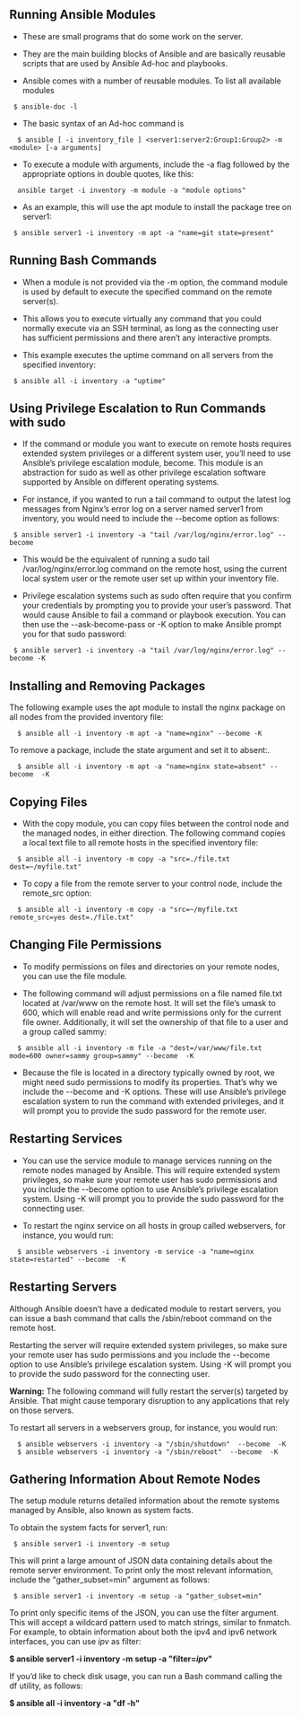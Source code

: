 ## **Running Ansible Modules**

- These are small programs that do some work on the server.
- They are the main building blocks of Ansible and are basically reusable scripts that are used by Ansible Ad-hoc and playbooks.

- Ansible comes with a number of reusable modules. To list all available modules
```
 $ ansible-doc -l
```
- The basic syntax of an Ad-hoc command is
  
```
  $ ansible [ -i inventory_file ] <server1:server2:Group1:Group2> -m <module> [-a arguments]
```
- To execute a module with arguments, include the -a flag followed by the appropriate options in double quotes, like this:
  
```
  ansible target -i inventory -m module -a "module options"
```
- As an example, this will use the apt module to install the package tree on server1:
  
```
 $ ansible server1 -i inventory -m apt -a "name=git state=present"
```
## **Running Bash Commands**
- When a module is not provided via the -m option, the command module is used by default to execute the specified command on the remote server(s).

- This allows you to execute virtually any command that you could normally execute via an SSH terminal, as long as the connecting user has sufficient permissions and there aren’t any interactive prompts.

- This example executes the uptime command on all servers from the specified inventory:
  
```
 $ ansible all -i inventory -a "uptime"
```
## **Using Privilege Escalation to Run Commands with sudo**
- If the command or module you want to execute on remote hosts requires extended system privileges or a different system user, you’ll need to use Ansible’s privilege escalation module, become. This module is an abstraction for sudo as well as other privilege escalation software supported by Ansible on different operating systems.

- For instance, if you wanted to run a tail command to output the latest log messages from Nginx’s error log on a server named server1 from inventory, you would need to include the --become option as follows:
```
 $ ansible server1 -i inventory -a "tail /var/log/nginx/error.log" --become
```
- This would be the equivalent of running a sudo tail /var/log/nginx/error.log command on the remote host, using the current local system user or the remote user set up within your inventory file.

- Privilege escalation systems such as sudo often require that you confirm your credentials by prompting you to provide your user’s password. That would cause Ansible to fail a command or playbook execution. You can then use the --ask-become-pass or -K option to make Ansible prompt you for that sudo password:
```
 $ ansible server1 -i inventory -a "tail /var/log/nginx/error.log" --become -K
```
## **Installing and Removing Packages**
The following example uses the apt module to install the nginx package on all nodes from the provided inventory file:
```
  $ ansible all -i inventory -m apt -a "name=nginx" --become -K
```
To remove a package, include the state argument and set it to absent:.
```
  $ ansible all -i inventory -m apt -a "name=nginx state=absent" --become  -K
```
## **Copying Files**
- With the copy module, you can copy files between the control node and the managed nodes, in either direction. The following command copies a local text file to all remote hosts in the specified inventory file:
```
  $ ansible all -i inventory -m copy -a "src=./file.txt dest=~/myfile.txt"
```
- To copy a file from the remote server to your control node, include the remote_src option:
```
  $ ansible all -i inventory -m copy -a "src=~/myfile.txt remote_src=yes dest=./file.txt"
```
## **Changing File Permissions**
- To modify permissions on files and directories on your remote nodes, you can use the file module.

- The following command will adjust permissions on a file named file.txt located at /var/www on the remote host. It will set the file’s umask to 600, which will enable read and write permissions only for the current file owner. Additionally, it will set the ownership of that file to a user and a group called sammy:
```
  $ ansible all -i inventory -m file -a "dest=/var/www/file.txt mode=600 owner=sammy group=sammy" --become  -K
```
- Because the file is located in a directory typically owned by root, we might need sudo permissions to modify its properties. That’s why we include the --become and -K options. These will use Ansible’s privilege escalation system to run the command with extended privileges, and it will prompt you to provide the sudo password for the remote user.

## **Restarting Services**
- You can use the service module to manage services running on the remote nodes managed by Ansible. This will require extended system privileges, so make sure your remote user has sudo permissions and you include the --become option to use Ansible’s privilege escalation system. Using -K will prompt you to provide the sudo password for the connecting user.

- To restart the nginx service on all hosts in group called webservers, for instance, you would run:
```
  $ ansible webservers -i inventory -m service -a "name=nginx state=restarted" --become  -K
```
## **Restarting Servers**
Although Ansible doesn’t have a dedicated module to restart servers, you can issue a bash command that calls the /sbin/reboot command on the remote host.

Restarting the server will require extended system privileges, so make sure your remote user has sudo permissions and you include the --become option to use Ansible’s privilege escalation system. Using -K will prompt you to provide the sudo password for the connecting user.

**Warning:** The following command will fully restart the server(s) targeted by Ansible. That might cause temporary disruption to any applications that rely on those servers.

To restart all servers in a webservers group, for instance, you would run:
```
  $ ansible webservers -i inventory -a "/sbin/shutdown"  --become  -K   
  $ ansible webservers -i inventory -a "/sbin/reboot"  --become  -K
```
## **Gathering Information About Remote Nodes**
The setup module returns detailed information about the remote systems managed by Ansible, also known as system facts.

To obtain the system facts for server1, run:
```
 $ ansible server1 -i inventory -m setup
```
This will print a large amount of JSON data containing details about the remote server environment. To print only the most relevant information, include the "gather_subset=min" argument as follows:
```
 $ ansible server1 -i inventory -m setup -a "gather_subset=min"
```
To print only specific items of the JSON, you can use the filter argument. This will accept a wildcard pattern used to match strings, similar to fnmatch. For example, to obtain information about both the ipv4 and ipv6 network interfaces, you can use *ipv* as filter:

  **$ ansible server1 -i inventory -m setup -a "filter=*ipv*"**

If you’d like to check disk usage, you can run a Bash command calling the df utility, as follows:

  **$ ansible all -i inventory -a "df -h"**

